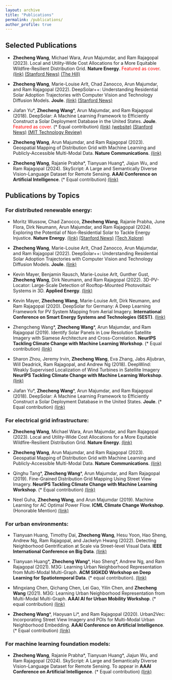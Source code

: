 ```yaml
---
layout: archive
title: "Publications"
permalink: /publications/
author_profile: true
---
```


Selected Publications
---------------

* **Zhecheng Wang**, Michael Wara, Arun Majumdar, and Ram Rajagopal (2023). 
Local and Utility-Wide Cost Allocations for a More Equitable Wildfire-Resilient Distribution Grid. 
**Nature Energy**. <span style="color:red">Featured as cover</span>.
[(link)](https://doi.org/10.1038/s41560-023-01306-8) 
[(Stanford News)](https://news.stanford.edu/2023/08/07/resilient-power-grids/) 
[(The Hill)](https://thehill.com/policy/equilibrium-sustainability/4141541-california-undergrounding-approach-leaves-lower-income-populations-disadvantaged/)

* **Zhecheng Wang**, Marie-Louise Arlt, Chad Zanocco, Arun Majumdar, and Ram Rajagopal (2022). 
DeepSolar++: Understanding Residential Solar Adoption Trajectories with Computer Vision and Technology Diffusion Models. 
**Joule**. 
[(link)](https://doi.org/10.1016/j.joule.2022.09.011) [(Stanford News)](https://news.stanford.edu/2022/11/16/solar-panels-largely-confined-wealthy-americans/)

* Jiafan Yu\*, **Zhecheng Wang**\*, Arun Majumdar, and Ram Rajagopal (2018). 
DeepSolar: A Machine Learning Framework to Efficiently Construct a Solar Deployment Database in the United States.
**Joule**. <span style="color:red">Featured as cover</span>. (\* Equal contribution)
[(link)](https://doi.org/10.1016/j.joule.2018.11.021) 
[(website)](http://web.stanford.edu/group/deepsolar/home) 
[(Stanford News)](https://news.stanford.edu/2018/12/19/inventory-indicates-goes-solar/) 
[(MIT Technology Review)](https://www.technologyreview.com/2018/12/20/103625/how-deep-learning-helped-to-map-every-solar-panel-in-the-us/) 

* **Zhecheng Wang**, Arun Majumdar, and Ram Rajagopal (2023). 
Geospatial Mapping of Distribution Grid with Machine Learning and Publicly-Accessible Multi-Modal Data. 
**Nature Communications**. 
[(link)](https://www.nature.com/articles/s41467-023-39647-3)

* **Zhecheng Wang**, Rajanie Prabha\*, Tianyuan Huang\*, Jiajun Wu, and Ram Rajagopal (2024). 
SkyScript: A Large and Semantically Diverse Vision-Language Dataset for Remote Sensing. 
**AAAI Conference on Artificial Intelligence**. (\* Equal contribution)
[(link)](https://arxiv.org/abs/2312.12856)





Publications by Topics
---------------



### For distributed renewable energy:

* Moritz Wussow, Chad Zanocco, **Zhecheng Wang**, Rajanie Prabha, June Flora, Dirk Neumann, Arun Majumdar, and Ram Rajagopal (2024). 
Exploring the Potential of Non-Residential Solar to Tackle Energy Injustice. 
**Nature Energy**.
[(link)](https://doi.org/10.1038/s41560-024-01485-y) 
[(Stanford News)](https://news.stanford.edu/2024/03/28/solar-potential-businesses-low-income-areas/) 
[(Tech Xplore)](https://techxplore.com/news/2024-03-factory-warehouse-rooftops-untapped-opportunity.html)

<!--  * Jeremy Irvin, Yuan Fang, Eric Matsumoto, JK Hunt, **Zhecheng Wang**, Hao Sheng, Jenny Yang, Kyle Story, Rose Rustowicz, Andrew Ng, and Ram Rajagopal. 
Scalable Wind Turbine Detection and Height Estimation using Deep Learning on Satellite Imagery. 
Under revision. -->

* **Zhecheng Wang**, Marie-Louise Arlt, Chad Zanocco, Arun Majumdar, and Ram Rajagopal (2022). 
DeepSolar++: Understanding Residential Solar Adoption Trajectories with Computer Vision and Technology Diffusion Models. 
**Joule**. 
[(link)](https://doi.org/10.1016/j.joule.2022.09.011) 

* Kevin Mayer, Benjamin Rausch, Marie-Louise Arlt, Gunther Gust, **Zhecheng Wang**, Dirk Neumann, and Ram Rajagopal (2022). 
3D-PV-Locator: Large-Scale Detection of Rooftop-Mounted Photovoltaic Systems in 3D. 
**Applied Energy**. [(link)](https://www.sciencedirect.com/science/article/pii/S0306261921016937)
    
* Kevin Mayer, **Zhecheng Wang**, Marie-Louise Arlt, Dirk Neumann, and Ram Rajagopal (2020). 
DeepSolar for Germany: A Deep Learning Framework for PV System Mapping from Aerial Imagery. 
**International Conference on Smart Energy Systems and Technologies (SEST)**. 
[(link)](https://ieeexplore.ieee.org/abstract/document/9203258)
    
    
* Zhengcheng Wang\*, **Zhecheng Wang**\*, Arun Majumdar, and Ram Rajagopal (2019). 
Identify Solar Panels in Low Resolution Satellite Imagery with Siamese Architecture and Cross-Correlation.
**NeurIPS Tackling Climate Change with Machine Learning Workshop**. (\* Equal contribution)
[(link)](https://www.climatechange.ai/papers/neurips2019/28/paper.pdf)

* Sharon Zhou, Jeremy Irvin, **Zhecheng Wang**, Eva Zhang, Jabs Aljubran, Will Deadrick, Ram Rajagopal, and Andrew Ng (2018). 
DeepWind: Weakly Supervised Localization of Wind Turbines in Satellite Imagery
**NeurIPS Tackling Climate Change with Machine Learning Workshop**. 
[(link)](https://www.climatechange.ai/papers/neurips2019/5/paper.pdf)

* Jiafan Yu\*, **Zhecheng Wang**\*, Arun Majumdar, and Ram Rajagopal (2018). 
DeepSolar: A Machine Learning Framework to Efficiently Construct a Solar Deployment Database in the United States.
**Joule**. (\* Equal contribution) 
[(link)](https://doi.org/10.1016/j.joule.2018.11.021)


### For electrical grid infrastructure:

* **Zhecheng Wang**, Michael Wara, Arun Majumdar, and Ram Rajagopal (2023). 
Local and Utility-Wide Cost Allocations for a More Equitable Wildfire-Resilient Distribution Grid. 
**Nature Energy**.
[(link)](https://doi.org/10.1038/s41560-023-01306-8)

* **Zhecheng Wang**, Arun Majumdar, and Ram Rajagopal (2023). 
Geospatial Mapping of Distribution Grid with Machine Learning and Publicly-Accessible Multi-Modal Data. 
**Nature Communications**. 
[(link)](https://www.nature.com/articles/s41467-023-39647-3)

* Qinghu Tang\*, **Zhecheng Wang**\*, Arun Majumdar, and Ram Rajagopal (2019). 
Fine-Grained Distribution Grid Mapping Using Street View Imagery.
**NeurIPS Tackling Climate Change with Machine Learning Workshop**. (\* Equal contribution)
[(link)](https://www.climatechange.ai/papers/neurips2019/31/paper.pdf)

* Neel Guha, **Zhecheng Wang**, and Arun Majumdar (2019). 
Machine Learning for AC Optimal Power Flow.
**ICML Climate Change Workshop**. (Honorable Mention) 
[(link)](https://www.climatechange.ai/papers/icml2019/9/paper.pdf) 


### For urban environments:

* Tianyuan Huang, Timothy Dai, **Zhecheng Wang**, Hesu Yoon, Hao Sheng, Andrew Ng, Ram Rajagopal, and Jackelyn Hwang (2022). 
Detecting Neighborhood Gentrification at Scale via Street-level Visual Data. 
**IEEE International Conference on Big Data**. 
[(link)](https://doi.org/10.1109/BigData55660.2022.10020341)

* Tianyuan Huang\*, **Zhecheng Wang**\*, Hao Sheng\*, Andrew Ng, and Ram Rajagopal (2021). 
M3G: Learning Urban Neighborhood Representation from Multi-Modal Multi-Graph. 
**ACM SIGKDD Workshop on Deep Learning for Spatiotemporal Data**. (\* equal contribution). 
[(link)](http://cs.emory.edu/~lzhao41/venues/DeepSpatial2021/papers/M3G__Deepspatial_2021.pdf)

* Mingxiang Chen, Qichang Chen, Lei Gao, Yilin Chen, and **Zhecheng Wang** (2021). 
M3G: Learning Urban Neighborhood Representation from Multi-Modal Multi-Graph. 
**AAAI AI for Urban Mobility Workshop**. (\* equal contribution) 
[(link)](http://aium2021.felk.cvut.cz/papers/AI4UM_paper_3.pdf)
    
* **Zhecheng Wang**\*, Haoyuan Li\*, and Ram Rajagopal (2020). 
Urban2Vec: Incorporating Street View Imagery and POIs for Multi-Modal Urban Neighborhood Embedding. 
**AAAI Conference on Artificial Intelligence**. (\* Equal contribution)
[(link)](https://doi.org/10.1609/aaai.v34i01.5450)

### For machine learning foundation models:

* **Zhecheng Wang**, Rajanie Prabha\*, Tianyuan Huang\*, Jiajun Wu, and Ram Rajagopal (2024). 
SkyScript: A Large and Semantically Diverse Vision-Language Dataset for Remote Sensing.
To appear in **AAAI Conference on Artificial Intelligence**. (\* Equal contribution)
[(link)](https://arxiv.org/abs/2312.12856)

